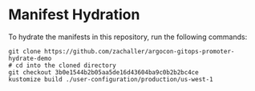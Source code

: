 # Manifest Hydration

To hydrate the manifests in this repository, run the following commands:

```shell
git clone https://github.com/zachaller/argocon-gitops-promoter-hydrate-demo
# cd into the cloned directory
git checkout 3b0e1544b2b05aa5de16d43604ba9c0b2b2bc4ce
kustomize build ./user-configuration/production/us-west-1
```
